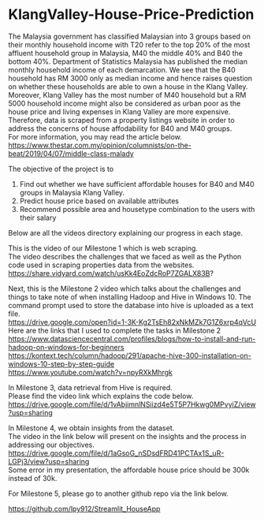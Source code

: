 # KlangValley-House-Price-Prediction
The Malaysia government has classified Malaysian into 3 groups based on their monthly household income with T20 refer to the top 20% of the most affluent household group in Malaysia, M40 the middle 40% and B40 the bottom 40%.
Department of Statistics Malaysia has published the median monthly household income of each demarcation. We see that the B40 household has RM 3000 only as median income and hence raises question on whether these households are able to own a house in the Klang Valley.
Moreover, Klang Valley has the most number of M40 household but a RM 5000 household income might also be considered as urban poor as the house price and living expenses in Klang Valley are more expensive.
Therefore, data is scraped from a property listings website in order to address the concerns of house affodability for B40 and M40 groups.<br/>
For more information, you may read the article below.<br/>
https://www.thestar.com.my/opinion/columnists/on-the-beat/2019/04/07/middle-class-malady

The objective of the project is to<br/>
1. Find out whether we have sufficient affordable houses for B40 and M40 groups in Malaysia Klang Valley.<br/>
2. Predict house price based on available attributes<br/>
3. Recommend possible area and housetype combination to the users with their salary<br/>

Below are all the videos directory explaining our progress in each stage.

This is the video of our Milestone 1 which is web scraping.<br/>
The video describes the challenges that we faced as well as the Python code used in scraping properties data from the websites.<br/>
https://share.vidyard.com/watch/usKk4EoZdcRoP7ZGALX83B?

Next, this is the Milestone 2 video which talks about the challenges and things to take note of when installing Hadoop and Hive in Windows 10. The command prompt used to store the database into hive is uploaded as a text file.<br/>
https://drive.google.com/open?id=1-3K-Kg2TsEh82xNkMZk7G1Z6xrp4qVcU<br/>
Here are the links that I used to complete the tasks in Milestone 2<br/>
https://www.datasciencecentral.com/profiles/blogs/how-to-install-and-run-hadoop-on-windows-for-beginners<br/>
https://kontext.tech/column/hadoop/291/apache-hive-300-installation-on-windows-10-step-by-step-guide<br/>
https://www.youtube.com/watch?v=npyRXkMhrgk

In Milestone 3, data retrieval from Hive is required.<br/>
Please find the video link which explains the code below.<br/>
https://drive.google.com/file/d/1vAbjimnlNSiizd4e5T5P7Hkwg0MPvyiZ/view?usp=sharing<br/>

In Milestone 4, we obtain insights from the dataset.<br/>
The video in the link  below will present on the insights and the process in addressing our objectives.<br/>
https://drive.google.com/file/d/1aGsoG_nSDsdFRD41PCTAx1S_uR-LGPj3/view?usp=sharing<br/>
Some error in my presentation, the affordable house price should be 300k instead of 30k.

For Milestone 5, please go to another github repo via the link below.

https://github.com/lpy912/Streamlit_HouseApp






